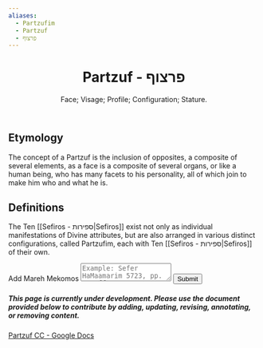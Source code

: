 ```yaml
---
aliases:
  - Partzufim
  - Partzuf
  - פרצוף
---
```

 <div class="card">
	<header>
		<h1>Partzuf - פרצוף</h1>
		<p class="subtitle" >Face; Visage; Profile; Configuration; Stature.</p>
	</header>
	<section>
	</section>
</div>

## Etymology

The concept of a Partzuf is the inclusion of opposites, a composite of several elements, as a face is a composite of several organs, or like a human being, who has many facets to his personality, all of which join to make him who and what he is.

## Definitions

The Ten [[Sefiros - ספירות|Sefiros]] exist not only as individual manifestations of Divine attributes, but are also arranged in various distinct configurations, called Partzufim, each with Ten [[Sefiros - ספירות|Sefiros]] of their own. 

<div class="rectangle">
  <form action="https://submit-form.com/PyS1Ogeqs">
	<input type="hidden" name="page-id" value="Partzuf">
	<label for="message">Add Mareh Mekomos</label>
	<textarea
	  id="message"
	  name="message"
	  placeholder="Example: Sefer HaMaamarim 5723, pp. 111 ff."
	  required
	></textarea>
	<button type="submit">Submit</button>
  </form>
</div>

<div class="rectangle">
  <h5>This page is currently under development. Please use the document provided below to contribute by adding, updating, revising, annotating, or removing content.</h5>
  <p>
	<a href="https://docs.google.com/document/d/1fbp-Q6KuYyYlthdPfTAoNFFj27-V3dBoGx4-a9s0zjM/edit?usp=drive_link">Partzuf CC - Google Docs</a>
  </p>
</div>